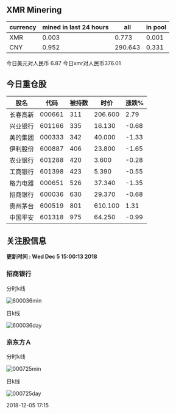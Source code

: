 ## XMR Minering

|currency|mined in last 24 hours|all|in pool|
|---|---|---|---|
|XMR|0.003|0.773|0.001|
|CNY|0.952|290.643|0.331|

今日美元对人民币 6.87	今日xmr对人民币376.01


## 今日重仓股 

|股名|代码|被持数|时价|涨跌%|
|---|---|---|---|---|
|长春高新|000661|311|206.600|2.79|
|兴业银行|601166|335|16.130|-0.68|
|美的集团|000333|342|40.000|-1.33|
|伊利股份|600887|406|23.800|-1.65|
|农业银行|601288|420|3.600|-0.28|
|工商银行|601398|423|5.390|-0.55|
|格力电器|000651|526|37.340|-1.35|
|招商银行|600036|630|29.370|-0.68|
|贵州茅台|600519|801|610.100|1.31|
|中国平安|601318|975|64.250|-0.99|

## 关注股信息
**更新时间 : Wed Dec  5 15:00:13 2018**
### 招商银行 
分时k线

![600036min](http://image.sinajs.cn/newchart/min/n/sh600036.gif)

日k线

![600036day](http://image.sinajs.cn/newchart/daily/n/sh600036.gif)

### 京东方Ａ 
分时k线

![000725min](http://image.sinajs.cn/newchart/min/n/sz000725.gif)

日k线

![000725day](http://image.sinajs.cn/newchart/daily/n/sz000725.gif)

2018-12-05 17:15